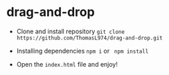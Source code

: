 # drag-and-drop
- Clone and install repository
``` git clone https://github.com/ThomasL974/drag-and-drop.git ```

- Installing dependencies
``` npm i ``` or ``` npm install```

- Open the ```index.html``` file and enjoy! 
